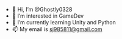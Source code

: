 - 👋 Hi, I’m @Ghostly0328
- 👀 I’m interested in GameDev
- 🌱 I’m currently learning Unity and Python
- 📫 My email is sj985811@gmail.com
